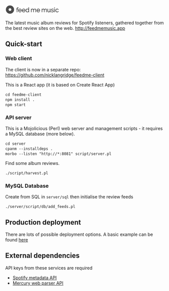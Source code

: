![Feed Me Music](feedmemusic.png)

The latest music album reviews for Spotify listeners, gathered together from the best review sites on the web.
http://feedmemusic.app

## Quick-start

### Web client

The client is now in a separate repo: https://github.com/nicklangridge/feedme-client

This is a React app (it is based on Create React App)
```
cd feedme-client
npm install . 
npm start
```

### API server

This is a Mojolicious (Perl) web server and management scripts - it requires a MySQL database (more below).
```
cd server
cpanm --installdeps . 
morbo --listen "http://*:8081" script/server.pl
```
Find some album reviews.
```
./script/harvest.pl
```
### MySQL Database
Create from SQL in `server/sql` then initialise the review feeds
```
./server/script/db/add_feeds.pl
```
## Production deployment

There are lots of possible deployment options. A basic example can be found [here](deployment/digitalocean/README.md)

## External dependencies
API keys from these services are required
- [Spotify metadata API](https://developer.spotify.com/documentation/web-api/)
- [Mercury web parser API](https://mercury.postlight.com/web-parser/)
